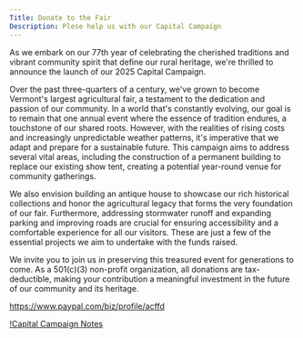 ```yaml
---
Title: Donate to the Fair
Description: Plese help us with our Capital Campaign
---
```



As we embark on our 77th year of celebrating the cherished traditions and vibrant community spirit that define our rural heritage, we're thrilled to announce the launch of our 2025 Capital Campaign. 

Over the past three-quarters of a century, we've grown to become Vermont's largest agricultural fair, a testament to the dedication and passion of our community. In a world that's constantly evolving, our goal is to remain that one annual event where the essence of tradition endures, a touchstone of our shared roots. However, with the realities of rising costs and increasingly unpredictable weather patterns, it's imperative that we adapt and prepare for a sustainable future. This campaign aims to address several vital areas, including the construction of a permanent building to replace our existing show tent, creating a potential year-round venue for community gatherings. 

We also envision building an antique house to showcase our rich historical collections and honor the agricultural legacy that forms the very foundation of our fair. Furthermore, addressing stormwater runoff and expanding parking and improving roads are crucial for ensuring accessibility and a comfortable experience for all our visitors. These are just a few of the essential projects we aim to undertake with the funds raised. 

We invite you to join us in preserving this treasured event for generations to come. As a 501(c)(3) non-profit organization, all donations are tax-deductible, making your contribution a meaningful investment in the future of our community and its heritage.

https://www.paypal.com/biz/profile/acffd

[!Capital Campaign Notes](/files/uploads/2025-capital-campaign.jpg)
